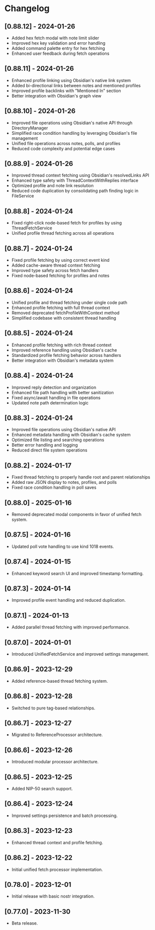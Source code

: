 # Changelog

## [0.88.12] - 2024-01-26
- Added hex fetch modal with note limit slider
- Improved hex key validation and error handling
- Added command palette entry for hex fetching
- Enhanced user feedback during fetch operations

## [0.88.11] - 2024-01-26
- Enhanced profile linking using Obsidian's native link system
- Added bi-directional links between notes and mentioned profiles
- Improved profile backlinks with "Mentioned In" section
- Better integration with Obsidian's graph view

## [0.88.10] - 2024-01-26
- Improved file operations using Obsidian's native API through DirectoryManager
- Simplified race condition handling by leveraging Obsidian's file management
- Unified file operations across notes, polls, and profiles
- Reduced code complexity and potential edge cases

## [0.88.9] - 2024-01-26
- Improved thread context fetching using Obsidian's resolvedLinks API
- Enhanced type safety with ThreadContextWithReplies interface
- Optimized profile and note link resolution
- Reduced code duplication by consolidating path finding logic in FileService

## [0.88.8] - 2024-01-24
- Fixed right-click node-based fetch for profiles by using ThreadFetchService
- Unified profile thread fetching across all operations

## [0.88.7] - 2024-01-24
- Fixed profile fetching by using correct event kind
- Added cache-aware thread context fetching
- Improved type safety across fetch handlers
- Fixed node-based fetching for profiles and notes

## [0.88.6] - 2024-01-24
- Unified profile and thread fetching under single code path
- Enhanced profile fetching with full thread context
- Removed deprecated fetchProfileWithContext method
- Simplified codebase with consistent thread handling

## [0.88.5] - 2024-01-24
- Enhanced profile fetching with rich thread context
- Improved reference handling using Obsidian's cache
- Standardized profile fetching behavior across handlers
- Better integration with Obsidian's metadata system

## [0.88.4] - 2024-01-24
- Improved reply detection and organization
- Enhanced file path handling with better sanitization
- Fixed async/await handling in file operations
- Updated note path determination logic

## [0.88.3] - 2024-01-24
- Improved file operations using Obsidian's native API
- Enhanced metadata handling with Obsidian's cache system
- Optimized file listing and searching operations
- Better error handling and logging
- Reduced direct file system operations

## [0.88.2] - 2024-01-17
- Fixed thread fetching to properly handle root and parent relationships
- Added raw JSON display to notes, profiles, and polls
- Fixed race condition handling in poll saves

## [0.88.0] - 2025-01-16
- Removed deprecated modal components in favor of unified fetch system.

## [0.87.5] - 2024-01-16
- Updated poll vote handling to use kind 1018 events.

## [0.87.4] - 2024-01-15
- Enhanced keyword search UI and improved timestamp formatting.

## [0.87.3] - 2024-01-14
- Improved profile event handling and reduced duplication.

## [0.87.1] - 2024-01-13
- Added parallel thread fetching with improved performance.

## [0.87.0] - 2024-01-01
- Introduced UnifiedFetchService and improved settings management.

## [0.86.9] - 2023-12-29
- Added reference-based thread fetching system.

## [0.86.8] - 2023-12-28
- Switched to pure tag-based relationships.

## [0.86.7] - 2023-12-27
- Migrated to ReferenceProcessor architecture.

## [0.86.6] - 2023-12-26
- Introduced modular processor architecture.

## [0.86.5] - 2023-12-25
- Added NIP-50 search support.

## [0.86.4] - 2023-12-24
- Improved settings persistence and batch processing.

## [0.86.3] - 2023-12-23
- Enhanced thread context and profile fetching.

## [0.86.2] - 2023-12-22
- Initial unified fetch processor implementation.

## [0.78.0] - 2023-12-01
- Initial release with basic nostr integration.

## [0.77.0] - 2023-11-30
- Beta release.
